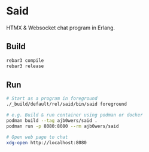 # Said

HTMX & Websocket chat program in Erlang.

## Build

```Bash
rebar3 compile
rebar3 release
```

## Run

```Bash
# Start as a program in foreground
./_build/default/rel/said/bin/said foreground

# e.g. Build & run container using podman or docker
podman build --tag ajb0wers/said .
podman run -p 8080:8080 --rm ajb0wers/said

# Open web page to chat
xdg-open http://localhost:8080
```

